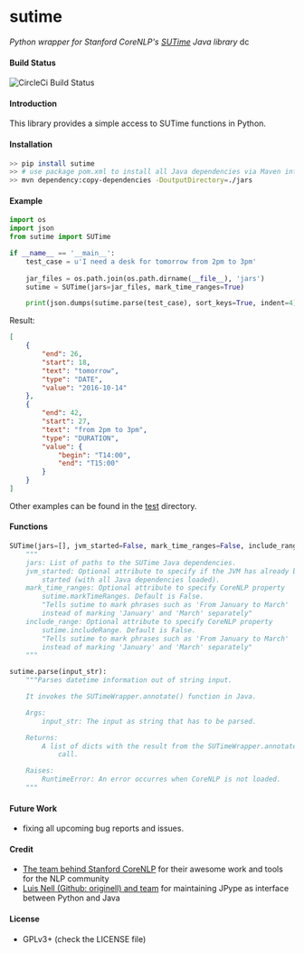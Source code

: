 # sutime
*Python wrapper for Stanford CoreNLP's [SUTime](http://nlp.stanford.edu/software/sutime.shtml) Java library*
dc
#### Build Status

![CircleCi Build Status](https://circleci.com/gh/FraBle/python-sutime.svg?style=shield&circle-token=c5b5f420bcb888abc19312d711493cb9d1641503)

#### Introduction

This library provides a simple access to SUTime functions in Python.


#### Installation

```bash
>> pip install sutime
>> # use package pom.xml to install all Java dependencies via Maven into ./jars
>> mvn dependency:copy-dependencies -DoutputDirectory=./jars
```

#### Example
```python
import os
import json
from sutime import SUTime

if __name__ == '__main__':
    test_case = u'I need a desk for tomorrow from 2pm to 3pm'
    
    jar_files = os.path.join(os.path.dirname(__file__), 'jars')
    sutime = SUTime(jars=jar_files, mark_time_ranges=True)

    print(json.dumps(sutime.parse(test_case), sort_keys=True, indent=4))
```
Result:
```json
[
    {
        "end": 26,
        "start": 18,
        "text": "tomorrow",
        "type": "DATE",
        "value": "2016-10-14"
    },
    {
        "end": 42,
        "start": 27,
        "text": "from 2pm to 3pm",
        "type": "DURATION",
        "value": {
            "begin": "T14:00",
            "end": "T15:00"
        }
    }
]
```

Other examples can be found in the [test](https://github.com/FraBle/python-sutime/blob/master/sutime/test/test_sutime.py) directory.

#### Functions
```python
SUTime(jars=[], jvm_started=False, mark_time_ranges=False, include_range=False)
    """
    jars: List of paths to the SUTime Java dependencies.
    jvm_started: Optional attribute to specify if the JVM has already been
        started (with all Java dependencies loaded).
    mark_time_ranges: Optional attribute to specify CoreNLP property
        sutime.markTimeRanges. Default is False.
        "Tells sutime to mark phrases such as 'From January to March'
        instead of marking 'January' and 'March' separately"
    include_range: Optional attribute to specify CoreNLP property
        sutime.includeRange. Default is False.
        "Tells sutime to mark phrases such as 'From January to March'
        instead of marking 'January' and 'March' separately"
    """

sutime.parse(input_str):
    """Parses datetime information out of string input.

    It invokes the SUTimeWrapper.annotate() function in Java.

    Args:
        input_str: The input as string that has to be parsed.

    Returns:
        A list of dicts with the result from the SUTimeWrapper.annotate()
            call.

    Raises:
        RuntimeError: An error occurres when CoreNLP is not loaded.
    """
```

#### Future Work
- fixing all upcoming bug reports and issues.

#### Credit
- [The team behind Stanford CoreNLP](http://stanfordnlp.github.io/CoreNLP/) for their awesome work and tools for the NLP community
- [Luis Nell (Github: originell) and team](https://github.com/originell/jpype/) for maintaining JPype as interface between Python and Java

#### License
- GPLv3+ (check the LICENSE file)
